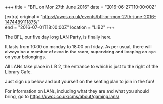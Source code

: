 +++
title = "BFL on Mon 27th June 2016"
date = "2016-06-27T10:00:00Z"

[extra]
original = "https://uwcs.co.uk/events/bfl-on-mon-27th-june-2016-1474489111875/"    
end = "2016-07-01T18:00:00Z"
location = "LIB2"
+++

The BFL, our five day long LAN Party, is finally here.

It lasts from 10:00 on monday to 18:00 on friday. As per usual, there will always be a member of exec in the room, supervising and keeping an eye on your belongings.

All LANs take place in LIB 2, the entrance to which is just to the right of the Library Cafe.

Just sign up below and put yourself on the seating plan to join in the fun\!

For information on LANs, including what they are and what you should bring, go to https://uwcs.co.uk/cms/about/gaming/lans/

